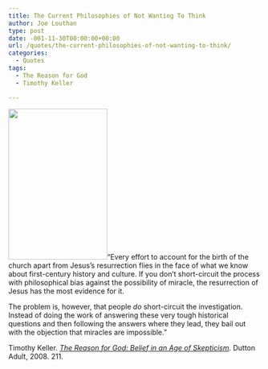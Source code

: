 ```yaml
---
title: The Current Philosophies of Not Wanting To Think
author: Joe Louthan
type: post
date: -001-11-30T00:00:00+00:00
url: /quotes/the-current-philosophies-of-not-wanting-to-think/
categories:
  - Quotes
tags:
  - The Reason for God
  - Timothy Keller

---
```

[<img src="https://i1.wp.com/theologic.us/wp-content/uploads/2012/09/resurrection23.jpg?resize=197%2C300" alt="" title="resurrection23" width="197" height="300" class="alignright size-medium wp-image-622" srcset="https://i1.wp.com/theologic.us/wp-content/uploads/2012/09/resurrection23.jpg?resize=197%2C300 197w, https://i1.wp.com/theologic.us/wp-content/uploads/2012/09/resurrection23.jpg?resize=675%2C1024 675w, https://i1.wp.com/theologic.us/wp-content/uploads/2012/09/resurrection23.jpg?w=1024 1024w" sizes="(max-width: 197px) 100vw, 197px" data-recalc-dims="1" />][1]&#8220;Every effort to account for the birth of the church apart from Jesus&#8217;s resurrection flies in the face of what we know about first-century history and culture. If you don&#8217;t short-circuit the process with philosophical bias against the possibility of miracle, the resurrection of Jesus has the most evidence for it.

The problem is, however, that people _do_ short-circuit the investigation. Instead of doing the work of answering these very tough historical questions and then following the answers where they lead, they bail out with the objection that miracles are impossible.&#8221;

Timothy Keller. <a href="https://www.amazon.com/dp/1594483493/ref=as_li_ss_til?tag=iamlipr-20&camp=0&creative=0&linkCode=as4&creativeASIN=1594483493&adid=1394S4SHGFA50VMTAQEK&" target="_blank"><em>The Reason for God: Belief in an Age of Skepticism</em></a>. Dutton Adult, 2008. 211.

 [1]: https://i1.wp.com/theologic.us/wp-content/uploads/2012/09/resurrection23.jpg
